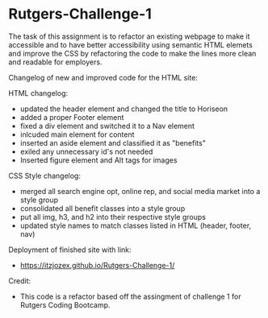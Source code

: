 # Rutgers-Challenge-1

The task of this assignment is to refactor an existing webpage to make it accessible and to have better accessibility using semantic HTML elemets and improve the CSS by refactoring the code to make the lines more clean and readable for employers.

Changelog of new and improved code for the HTML site:

HTML changelog:
- updated the header element and changed the title to Horiseon
- added a proper Footer element 
- fixed a div element and switched it to a Nav element 
- inlcuded main element for content 
- inserted an aside element and classified it as "benefits"
- exiled any unnecessary id's not needed
- Inserted figure element and Alt tags for images 

CSS Style changelog:
- merged all search engine opt, online rep, and social media market into a style group
- consolidated all benefit classes into a style group
- put all img, h3, and h2 into their respective style groups
- updated style names to match classes listed in HTML (header, footer, nav) 

Deployment of finished site with link:
- https://itzjozex.github.io/Rutgers-Challenge-1/

Credit:
- This code is a refactor based off the assingment of challenge 1 for Rutgers Coding Bootcamp.
